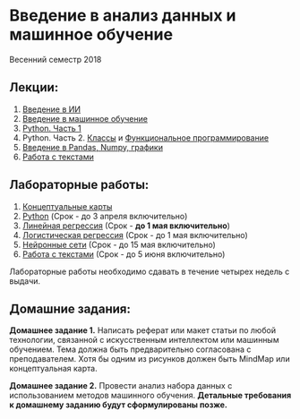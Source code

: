﻿# Введение в анализ данных и машинное обучение
Весенний семестр 2018

## Лекции:

1. [Введение в ИИ](https://docs.google.com/presentation/d/1dx2stnxUa6GYqQQBuTxisBp8mACYdfOgVBIXdjWADjE/edit?usp=sharing)
2. [Введение в машинное обучение](https://docs.google.com/presentation/d/18WmlK6gljKAznByxDwTiH0bMe6LFVIHrugWWBHcxGGU/edit?usp=sharing)
3. [Python. Часть 1](https://docs.google.com/presentation/d/1yNVQOSOvJTO1HvdXJponkBBWtkyMwrJqQxPrBBVI4_g)
4. Python. Часть 2. [Классы](https://docs.google.com/presentation/d/1fqQv35Gz4RElPvoR-1G79vkBg7l1aHayMBH45Z-IVtU) и [Функциональное программирование](https://docs.google.com/presentation/d/1JkI3b0-XVK7E_YbagLgUYko8VoVr_Gqmp3VOfLzaaJE)
5. [Введение в Pandas, Numpy, графики](https://github.com/iu5team/iu5-da-2018/tree/master/pandas)
6. [Работа с текстами](https://docs.google.com/presentation/d/1sPRIO23zZBrs6vxbjXaIY3fIdHbJ6g3hP_ohQZCumAU/edit?usp=sharing)

## Лабораторные работы:
1. [Концептуальные карты](https://docs.google.com/document/d/1S038sJQU8nx6iOFU4il2dd9EOsMxpmK8rMhRLy0NksA/edit?usp=sharing) 
2. [Python](https://github.com/iu5team/iu5-da-2018/blob/master/lab2.md) (Срок - до 3 апреля включительно)
3. [Линейная регрессия](https://github.com/iu5team/iu5-da-2018/blob/master/lab3/lab3.md) (Срок - **до 1 мая включительно**)
4. [Логистическая регрессия](https://github.com/iu5team/iu5-da-2018/blob/master/lab4.md) (Срок - до 1 мая включительно)
5. [Нейронные сети](https://github.com/iu5team/iu5-da-2018/blob/master/lab5/lab5.md) (Срок - до 15 мая включительно)
5. [Работа с текстами](https://github.com/iu5team/iu5-da-2018/blob/master/lab6/lab6.md) (Срок - до 5 июня включительно)

Лабораторные работы необходимо сдавать в течение четырех недель с выдачи.

## Домашние задания:
**Домашнее задание 1.** Написать реферат или макет статьи по любой технологии, связанной с искусственным интеллектом или машинным обучением. 
Тема должна быть предварительно согласована с преподавателем. Хотя бы одним из рисунков должен быть MindMap или концептуальная карта.

**Домашнее задание 2.** Провести анализ набора данных с использованием методов машинного обучения. 
**Детальные требования к домашнему заданию будут сформулированы позже.**
